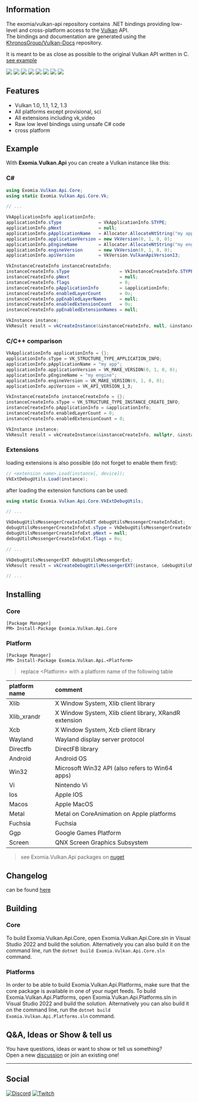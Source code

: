 ## Information

The exomia/vulkan-api repository contains .NET bindings providing low-level and cross-platform access to the [Vulkan](https://www.khronos.org/vulkan/) API.  
The bindings and documentation are generated using the [KhronosGroup/Vulkan-Docs](https://github.com/KhronosGroup/Vulkan-Docs) repository.

It is meant to be as close as possible to the original Vulkan API written in C. [see example](#example)

![](https://img.shields.io/github/issues-pr/exomia/vulkan-api.svg)
![](https://img.shields.io/github/issues/exomia/vulkan-api.svg)
![](https://img.shields.io/github/last-commit/exomia/vulkan-api.svg)
![](https://img.shields.io/github/contributors/exomia/vulkan-api.svg)
![](https://img.shields.io/github/commit-activity/y/exomia/vulkan-api.svg)
![](https://img.shields.io/github/languages/top/exomia/vulkan-api.svg)
![](https://img.shields.io/github/languages/count/exomia/vulkan-api.svg)
![](https://img.shields.io/github/license/exomia/vulkan-api.svg)

## Features

- Vulkan 1.0, 1.1, 1.2, 1.3
- All platforms except provisional, sci
- All extensions including vk_video
- Raw low level bindings using unsafe C# code
- cross platform

## Example

With **Exomia.Vulkan.Api** you can create a Vulkan instance like this:

### C#
```csharp
using Exomia.Vulkan.Api.Core;
using static Exomia.Vulkan.Api.Core.Vk;

// ...

VkApplicationInfo applicationInfo;
applicationInfo.sType              = VkApplicationInfo.STYPE;
applicationInfo.pNext              = null;
applicationInfo.pApplicationName   = Allocator.AllocateNtString("my app"); // "Allocator" not included in the Exomia.Vulkan.Api
applicationInfo.applicationVersion = new VkVersion(0, 1, 0, 0);
applicationInfo.pEngineName        = Allocator.AllocateNtString("my engine"); // "Allocator" not included in the Exomia.Vulkan.Api
applicationInfo.engineVersion      = new VkVersion(0, 1, 0, 0);
applicationInfo.apiVersion         = VkVersion.VulkanApiVersion13;

VkInstanceCreateInfo instanceCreateInfo;
instanceCreateInfo.sType                   = VkInstanceCreateInfo.STYPE;
instanceCreateInfo.pNext                   = null;
instanceCreateInfo.flags                   = 0;
instanceCreateInfo.pApplicationInfo        = &applicationInfo;
instanceCreateInfo.enabledLayerCount       = 0u;
instanceCreateInfo.ppEnabledLayerNames     = null;
instanceCreateInfo.enabledExtensionCount   = 0u;
instanceCreateInfo.ppEnabledExtensionNames = null;

VkInstance instance;
VkResult result = vkCreateInstance(&instanceCreateInfo, null, &instance);
```

### C/C++ comparison
```cpp
VkApplicationInfo applicationInfo = {};
applicationInfo.sType = VK_STRUCTURE_TYPE_APPLICATION_INFO;
applicationInfo.pApplicationName = "my app";
applicationInfo.applicationVersion = VK_MAKE_VERSION(0, 1, 0, 0);
applicationInfo.pEngineName = "my engine";
applicationInfo.engineVersion = VK_MAKE_VERSION(0, 1, 0, 0);
applicationInfo.apiVersion = VK_API_VERSION_1_3;

VkInstanceCreateInfo instanceCreateInfo = {};
instanceCreateInfo.sType = VK_STRUCTURE_TYPE_INSTANCE_CREATE_INFO;
instanceCreateInfo.pApplicationInfo = &applicationInfo;
instanceCreateInfo.enabledLayerCount = 0;
instanceCreateInfo.enabledExtensionCount = 0;

VkInstance instance;
VkResult result = vkCreateInstance(&instanceCreateInfo, nullptr, &instance)
```

### Extensions

loading extensions is also possible (do not forget to enable them first):

```csharp
// <extension name>.Load(instance[, device]);
VkExtDebugUtils.Load(instance);
```

after loading the extension functions can be used:

```csharp
using static Exomia.Vulkan.Api.Core.VkExtDebugUtils;

// ...

VkDebugUtilsMessengerCreateInfoEXT debugUtilsMessengerCreateInfoExt;
debugUtilsMessengerCreateInfoExt.sType = VkDebugUtilsMessengerCreateInfoEXT.STYPE;
debugUtilsMessengerCreateInfoExt.pNext = null;
debugUtilsMessengerCreateInfoExt.flags = 0u;

// ...

VkDebugUtilsMessengerEXT debugUtilsMessengerExt;
VkResult result = vkCreateDebugUtilsMessengerEXT(instance, &debugUtilsMessengerCreateInfoExt, null, &debugUtilsMessengerExt);

// ...
```

## Installing

### Core

```shell
[Package Manager]
PM> Install-Package Exomia.Vulkan.Api.Core
```

### Platform

```shell
[Package Manager]
PM> Install-Package Exomia.Vulkan.Api.<Platform>
```

> replace \<Platform\> with a platform name of the following table

| platform name | comment |
| :------------ | :------ |
| Xlib | X Window System, Xlib client library |
| Xlib_xrandr | X Window System, Xlib client library, XRandR extension |
| Xcb | X Window System, Xcb client library |
| Wayland | Wayland display server protocol |
| Directfb | DirectFB library |
| Android | Android OS |
| Win32 | Microsoft Win32 API (also refers to Win64 apps) |
| Vi | Nintendo Vi |
| Ios | Apple IOS |
| Macos | Apple MacOS |
| Metal | Metal on CoreAnimation on Apple platforms |
| Fuchsia | Fuchsia |
| Ggp | Google Games Platform |
| Screen | QNX Screen Graphics Subsystem |


> see Exomia.Vulkan.Api packages on [nuget](https://www.nuget.org/packages?q=Exomia.Vulkan.Api)

## Changelog
can be found [here](CHANGELOG.md)

## Building

### Core

To build Exomia.Vulkan.Api.Core, open Exomia.Vulkan.Api.Core.sln in Visual Studio 2022 and build the solution. 
Alternatively you can also build it on the command line, run the ```dotnet build Exomia.Vulkan.Api.Core.sln``` command. 

### Platforms

In order to be able to build Exomia.Vulkan.Api.Platforms, make sure that the core package is available in one of your nuget feeds.
To build Exomia.Vulkan.Api.Platforms, open Exomia.Vulkan.Api.Platforms.sln in Visual Studio 2022 and build the solution. 
Alternatively you can also build it on the command line, run the ```dotnet build Exomia.Vulkan.Api.Platforms.sln``` command. 

## Q&A, Ideas or Show & tell us

You have questions, ideas or want to show or tell us something?  
Open a new [discussion](https://github.com/exomia/vulkan-api/discussions) or join an existing one!

---
## Social

[![Discord](https://img.shields.io/discord/427640639732187136.svg?label=&logo=discord&logoColor=ffffff&color=7389D8&labelColor=6A7EC2)](https://discord.com/invite/ZFJXe6f)
[![Twitch](https://img.shields.io/twitch/status/exomia.svg?label=&logo=twitch&logoColor=ffffff&color=7389D8&labelColor=6A7EC2)](https://www.twitch.tv/exomia/about)
